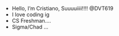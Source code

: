 - Hello, I’m Cristiano, Suuuuiiii!!!! @DVT619
- I love coding ig
- CS Freshman....
- Sigma/Chad ...

<!---
DVT619/DVT619 is a ✨ special ✨ repository because its `README.md` (this file) appears on your GitHub profile.
You can click the Preview link to take a look at your changes.
--->
